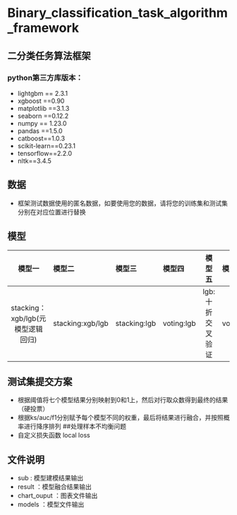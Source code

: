 # Binary_classification_task_algorithm_framework
## 二分类任务算法框架
### python第三方库版本：
- lightgbm == 2.3.1  
- xgboost ==0.90  
- matplotlib ==3.1.3  
- seaborn ==0.12.2  
- numpy == 1.23.0  
- pandas ==1.5.0  
- catboost==1.0.3
- scikit-learn==0.23.1
- tensorflow==2.2.0
- nltk==3.4.5
## 数据
- 框架测试数据使用的匿名数据，如要使用您的数据，请将您的训练集和测试集分别在对应位置进行替换  
## 模型
|模型一|模型二|模型三|模型四|模型五|模型六|模型七|
| :---: | :--- | :--- | :--- | :---: | :--- | :---: |
|stacking：xgb/lgb(元模型逻辑回归)|stacking:xgb/lgb|stacking:lgb|voting:lgb|lgb:十折交叉验证|voting:xgb/lgb|xgb:十折交叉验证|

## 测试集提交方案
- 根据阈值将七个模型结果分别映射到0和1上，然后对行取众数得到最终的结果（硬投票）  
- 根据ks/auc/f1分别赋予每个模型不同的权重，最后将结果进行融合，并按照概率进行降序排列
##处理样本不均衡问题
- 自定义损失函数 local loss


## 文件说明
- sub :  模型建模结果输出
- result ：模型融合结果输出
- chart_ouput ：图表文件输出
- models ：模型文件输出

